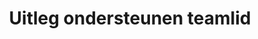 ---
title: 6. Uitleg ondersteunen teamlid
taxonomie:
- bm-22.2.Ondersteunen-teamlid
- bm-22.3.Ondersteunen-teamlid
---